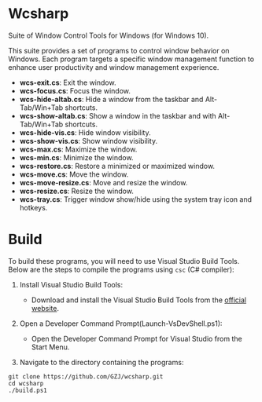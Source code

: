 # Wcsharp

Suite of Window Control Tools for Windows (for Windows 10).

This suite provides a set of programs to control window behavior on Windows. Each program targets a specific window management function to enhance user productivity and window management experience.

- **wcs-exit.cs**: Exit the window.
- **wcs-focus.cs**: Focus the window.
- **wcs-hide-altab.cs**: Hide a window from the taskbar and Alt-Tab/Win+Tab shortcuts.
- **wcs-show-altab.cs**: Show a window in the taskbar and with Alt-Tab/Win+Tab shortcuts.
- **wcs-hide-vis.cs**: Hide window visibility.
- **wcs-show-vis.cs**: Show window visibility.
- **wcs-max.cs**: Maximize the window.
- **wcs-min.cs**: Minimize the window.
- **wcs-restore.cs**: Restore a minimized or maximized window.
- **wcs-move.cs**: Move the window.
- **wcs-move-resize.cs**: Move and resize the window.
- **wcs-resize.cs**: Resize the window.
- **wcs-tray.cs**: Trigger window show/hide using the system tray icon and hotkeys.

# Build
To build these programs, you will need to use Visual Studio Build Tools. Below are the steps to compile the programs using `csc` (C# compiler):

1. Install Visual Studio Build Tools:
   - Download and install the Visual Studio Build Tools from the [official website](https://visualstudio.microsoft.com/visual-cpp-build-tools/).

2. Open a Developer Command Prompt(Launch-VsDevShell.ps1):
   - Open the Developer Command Prompt for Visual Studio from the Start Menu.

3. Navigate to the directory containing the programs:
```
git clone https://github.com/GZJ/wcsharp.git
cd wcsharp
./build.ps1
```
